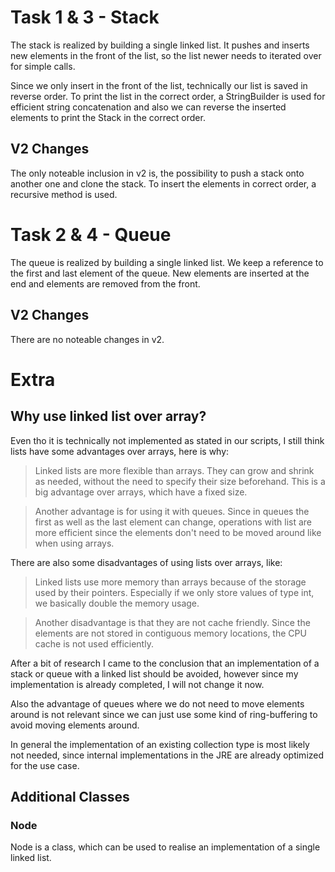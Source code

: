 # Task 1 & 3 - Stack
The stack is realized by building a single linked list. It pushes and inserts new elements in the front of the list, so the list newer needs to iterated over for simple calls.

Since we only insert in the front of the list, technically our list is saved in reverse order. To print the list in the correct order, a StringBuilder is used for efficient string concatenation and also we can reverse the inserted elements to print the Stack in the correct order.

## V2 Changes

The only noteable inclusion in v2 is, the possibility to push a stack onto another one and clone the stack. To insert the elements in correct order, a recursive method is used.

# Task 2 & 4 - Queue
The queue is realized by building a single linked list. We keep a reference to the first and last element of the queue. New elements are inserted at the end and elements are removed from the front.

## V2 Changes
There are no noteable changes in v2.

# Extra
## Why use linked list over array?
Even tho it is technically not implemented as stated in our scripts, I still think lists have some advantages over arrays, here is why:

> Linked lists are more flexible than arrays. They can grow and shrink as needed, without the need to specify their size beforehand. This is a big advantage over arrays, which have a fixed size.

> Another advantage is for using it with queues. Since in queues the first as well as the last element can change, operations with list are more efficient since the elements don't need to be moved around like when using arrays.

There are also some disadvantages of using lists over arrays, like:

> Linked lists use more memory than arrays because of the storage used by their pointers. Especially if we only store values of type int, we basically double the memory usage.

> Another disadvantage is that they are not cache friendly. Since the elements are not stored in contiguous memory locations, the CPU cache is not used efficiently.

After a bit of research I came to the conclusion that an implementation of a stack or queue with a linked list should be avoided, however since my implementation is already completed, I will not change it now.

Also the advantage of queues where we do not need to move elements around is not relevant since we can just use some kind of ring-buffering to avoid moving elements around.

In general the implementation of an existing collection type is most likely not needed, since internal implementations in the JRE are already optimized for the use case.

## Additional Classes
### Node
Node is a class, which can be used to realise an implementation of a single linked list.
